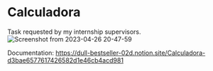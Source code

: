 # Calculadora

Task requested by my internship supervisors.
![Screenshot from 2023-04-26 20-47-59](https://user-images.githubusercontent.com/97256504/234726002-56298675-0ffb-4223-8362-6c314baaea86.png)


Documentation: https://dull-bestseller-02d.notion.site/Calculadora-d3bae6577617426582d1e46cb4acd981
